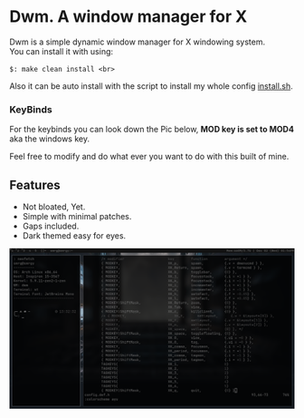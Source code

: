 # Dwm. A window manager for X

<p> Dwm is a simple dynamic window manager for X windowing system. <br>
You can install it with using:

```shell
$: make clean install <br>
```

Also it can be auto install with the script to install my whole config [install.sh](https://github.com/AvishekPD/AvishekPD/blob/main/install.sh). <br> 

### KeyBinds 
For the keybinds you can look down the Pic below, 
<b>MOD key is set to MOD4</b> aka the windows key.

Feel free to modify and do what ever you want to do with this built of mine.

## Features 
- Not bloated, Yet.
- Simple with minimal patches.
- Gaps included.
- Dark themed easy for eyes.

<p alight="center">
	<img width="1366"
	alt="preview"
	src="./preview.jpg">
</p>
